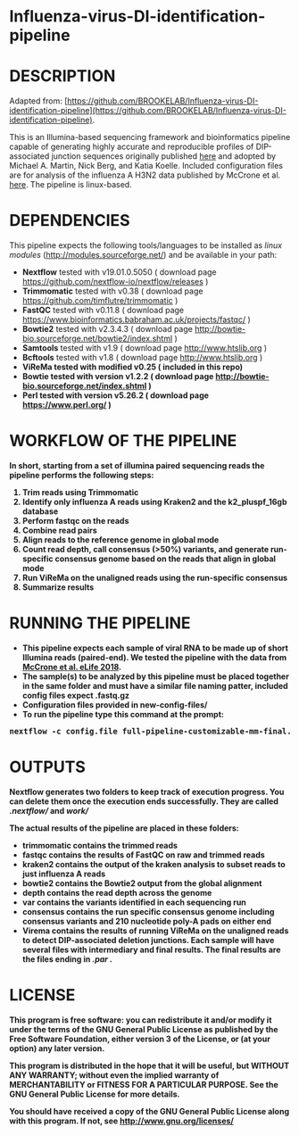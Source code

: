 # Influenza-virus-DI-identification-pipeline

# DESCRIPTION
Adapted from: [https://github.com/BROOKELAB/Influenza-virus-DI-identification-pipeline](https://github.com/BROOKELAB/Influenza-virus-DI-identification-pipeline).

This is an Illumina-based sequencing framework and bioinformatics pipeline capable of generating highly accurate and reproducible profiles of DIP-associated junction sequences originally published [here](https://doi.org/10.1128/jvi.00354-19) and adopted by Michael A. Martin, Nick Berg, and Katia Koelle. Included configuration files are for analysis of the influenza A H3N2 data published by McCrone et al. [here](https://doi.org/10.7554/eLife.35962). The pipeline is linux-based.


# DEPENDENCIES
This pipeline expects the following tools/languages to be installed as *linux modules* (http://modules.sourceforge.net/) and be available in your path:

- <b>Nextflow</b>    tested with v19.01.0.5050 ( download page https://github.com/nextflow-io/nextflow/releases )
- <b>Trimmomatic</b> tested with v0.38 ( download page https://github.com/timflutre/trimmomatic )
- <b>FastQC</b>      tested with v0.11.8 ( download page https://www.bioinformatics.babraham.ac.uk/projects/fastqc/ )
- <b>Bowtie2</b>     tested with v2.3.4.3 ( download page  http://bowtie-bio.sourceforge.net/bowtie2/index.shtml )
- <b>Samtools</b>    tested with v1.9 ( download page http://www.htslib.org )
- <b>Bcftools</b>    tested with v1.8 ( download page http://www.htslib.org )
- <b>ViReMa          tested with modified v0.25 ( included in this repo)
- <b>Bowtie</b>      tested with version v1.2.2 ( download page http://bowtie-bio.sourceforge.net/index.shtml )
- <b>Perl</b>        tested with version v5.26.2  ( download page https://www.perl.org/ )

# WORKFLOW OF THE PIPELINE
In short, starting from a set of illumina paired sequencing reads the pipeline performs the following steps: 
1. Trim reads using Trimmomatic
2. Identify only influenza A reads using Kraken2 and the k2_pluspf_16gb database
3. Perform fastqc on the reads
4. Combine read pairs
5. Align reads to the reference genome in global mode
6. Count read depth, call consensus (>50%) variants, and generate run-specific consensus genome based on the reads that align in global mode
7. Run ViReMa on the unaligned reads using the run-specific consensus
8. Summarize results


# RUNNING THE PIPELINE

- This pipeline expects each sample of viral RNA to be made up of short Illumina reads (paired-end). We tested the pipeline with the data from [McCrone et al. eLife 2018](https://doi.org/10.7554/eLife.35962). 
- The sample(s) to be analyzed by this pipeline must be placed together in the same folder and must have a similar file naming patter, included config files expect .fastq.gz
- Configuration files provided in <b>new-config-files/</b>
- To run the pipeline type this command at the prompt: 

<pre>
nextflow -c config.file full-pipeline-customizable-mm-final.nf
</pre>

# OUTPUTS

Nextflow generates two folders to keep track of execution progress. You can delete them once the execution ends successfully. They are called <i>.nextflow/ </i> and <i>work/ </i>

The actual results of the pipeline are placed in these folders:

- <b>trimmomatic</b> contains the trimmed reads
- <b>fastqc</b>      contains the results of FastQC on  raw and trimmed reads
- <b>kraken2</b>	 contains the output of the kraken analysis to subset reads to just influenza A reads
- <b>bowtie2</b>	 contains the Bowtie2 output from the global alignment
- <b>depth</b>		 contains the read depth across the genome
- <b>var</b>		 contains the variants identified in each sequencing run
- <b>consensus</b>	 contains the run specific consensus genome including consensus variants and 210 nucleotide poly-A pads on either end
- <b>Virema</b>		 contains the results of running ViReMa on the unaligned reads to detect DIP-associated deletion junctions. Each sample will have several files with intermediary and final results. The final results are the files ending in <i> *.par </i>*.

# LICENSE
This program is free software: you can redistribute it and/or modify it under the terms of the GNU General Public License as published by the Free Software Foundation, either version 3 of the License, or (at your option) any later version.

This program is distributed in the hope that it will be useful, but WITHOUT ANY WARRANTY; without even the implied warranty of MERCHANTABILITY or FITNESS FOR A PARTICULAR PURPOSE.  See the GNU General Public License for more details.

You should have received a copy of the GNU General Public License along with this program.  If not, see <http://www.gnu.org/licenses/>



